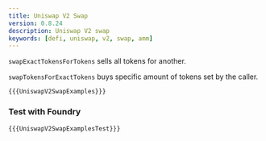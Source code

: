 ```yaml
---
title: Uniswap V2 Swap
version: 0.8.24
description: Uniswap V2 swap
keywords: [defi, uniswap, v2, swap, amm]
---
```


`swapExactTokensForTokens` sells all tokens for another.

`swapTokensForExactTokens` buys specific amount of tokens set by the caller.

```solidity
{{{UniswapV2SwapExamples}}}
```

### Test with Foundry

```solidity
{{{UniswapV2SwapExamplesTest}}}
```
